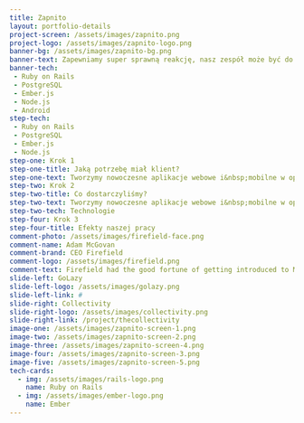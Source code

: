 ```yaml
---
title: Zapnito
layout: portfolio-details
project-screen: /assets/images/zapnito.png
project-logo: /assets/images/zapnito-logo.png
banner-bg: /assets/images/zapnito-bg.png
banner-text: Zapewniamy super sprawną reakcję, nasz zespół może być do Twojej dyspozycji już 48 h od pierwszego kontaktu!
banner-tech:
 - Ruby on Rails
 - PostgreSQL
 - Ember.js
 - Node.js
 - Android
step-tech:
 - Ruby on Rails
 - PostgreSQL
 - Ember.js
 - Node.js
step-one: Krok 1
step-one-title: Jaką potrzebę miał klient?
step-one-text: Tworzymy nowoczesne aplikacje webowe i&nbsp;mobilne w oparciu o godne zaufania, stabilne technologie i&nbsp;frameworki oraz o transparentną komunikację i skuteczny proces realizacji. Powierzane nam produkty szyjemy na miarę Twoich idei i potrzeb Twoich klientów, korzystając z rozwiązań, po które sięgają najlepsi programiści i architekci software’u na całym świecie
step-two: Krok 2
step-two-title: Co dostarczyliśmy?
step-two-text: Tworzymy nowoczesne aplikacje webowe i&nbsp;mobilne w oparciu o godne zaufania, stabilne technologie i&nbsp;frameworki oraz o transparentną komunikację i skuteczny proces realizacji. Powierzane nam produkty szyjemy na miarę Twoich idei i potrzeb Twoich klientów, korzystając z rozwiązań, po które sięgają najlepsi programiści i architekci software’u na całym świecie
step-two-tech: Technologie
step-four: Krok 3
step-four-title: Efekty naszej pracy
comment-photo: /assets/images/firefield-face.png
comment-name: Adam McGovan
comment-brand: CEO Firefield
comment-logo: /assets/images/firefield.png
comment-text: Firefield had the good fortune of getting introduced to Marcin and the Naturaily team at the end of 2015. Since then a number of their resources have helped us to bring our clients’ products and visions to life. The members of the Naturaily team combine a level of professionalism, experience, and collaboration that is hard to find in today’s technology landscape. We would recommended them and their partnership-driven commitment to anyone.
slide-left: GoLazy
slide-left-logo: /assets/images/golazy.png
slide-left-link: #
slide-right: Collectivity
slide-right-logo: /assets/images/collectivity.png
slide-right-link: /project/thecollectivity
image-one: /assets/images/zapnito-screen-1.png
image-two: /assets/images/zapnito-screen-2.png
image-three: /assets/images/zapnito-screen-4.png
image-four: /assets/images/zapnito-screen-3.png
image-five: /assets/images/zapnito-screen-5.png
tech-cards:
  - img: /assets/images/rails-logo.png
    name: Ruby on Rails
  - img: /assets/images/ember-logo.png
    name: Ember
---
```

